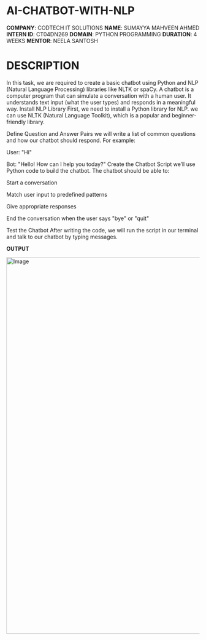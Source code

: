 # AI-CHATBOT-WITH-NLP

**COMPANY**: CODTECH IT SOLUTIONS
**NAME**: SUMAYYA MAHVEEN AHMED
**INTERN ID**: CT04DN269
**DOMAIN**: PYTHON PROGRAMMING
**DURATION**: 4 WEEKS
**MENTOR**: NEELA SANTOSH
# DESCRIPTION

In this task, we are required to create a basic chatbot using Python and NLP (Natural Language Processing) libraries like NLTK or spaCy. A chatbot is a computer program that can simulate a conversation with a human user. It understands text input (what the user types) and responds in a meaningful way.
Install NLP Library
First, we need to install a Python library for NLP. we can use NLTK (Natural Language Toolkit), which is a popular and beginner-friendly library.

Define Question and Answer Pairs
we will write a list of common questions and how our chatbot should respond. For example:

User: "Hi"

Bot: "Hello! How can I help you today?"
Create the Chatbot Script
we’ll use Python code to build the chatbot. The chatbot should be able to:

Start a conversation

Match user input to predefined patterns

Give appropriate responses

End the conversation when the user says "bye" or "quit"

Test the Chatbot
After writing the code, we will run the script in our terminal and talk to our chatbot by typing messages.

**OUTPUT**

<img width="1884" height="980" alt="Image" src="https://github.com/user-attachments/assets/5ff3bd76-27cd-4b3c-a3ab-314dc51a949b" />
